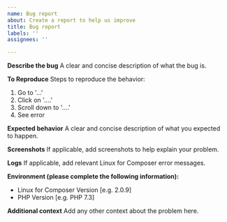 ```yaml
---
name: Bug report
about: Create a report to help us improve
title: Bug report
labels: ''
assignees: ''

---
```


**Describe the bug**
A clear and concise description of what the bug is.

**To Reproduce**
Steps to reproduce the behavior:
1. Go to '...'
2. Click on '....'
3. Scroll down to '....'
4. See error

**Expected behavior**
A clear and concise description of what you expected to happen.

**Screenshots**
If applicable, add screenshots to help explain your problem.

**Logs**
If applicable, add relevant Linux for Composer error messages.

**Environment (please complete the following information):**
 - Linux for Composer Version [e.g. 2.0.9]
 - PHP Version [e.g. PHP 7.3]

**Additional context**
Add any other context about the problem here.
